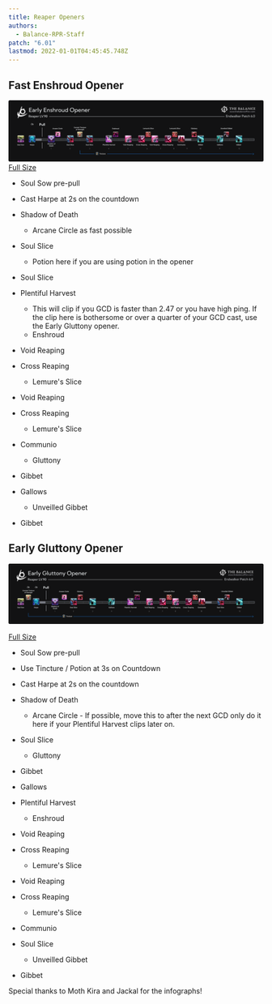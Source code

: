 ```yaml
---
title: Reaper Openers
authors:
  - Balance-RPR-Staff
patch: "6.01"
lastmod: 2022-01-01T04:45:45.748Z
---
```

## Fast Enshroud Opener

![](/img/jobs/rpr/rpr_enshroud_opener.png)
[Full Size](https://www.thebalanceffxiv.com/img/jobs/rpr/rpr_enshroud_opener.png)

* Soul Sow pre-pull
* Cast Harpe at 2s on the countdown
* Shadow of Death

  * Arcane Circle as fast possible
* Soul Slice

  * Potion here if you are using potion in the opener
* Soul Slice
* Plentiful Harvest

  * This will clip if you GCD is faster than 2.47 or you have high ping. If the clip here is bothersome or over a quarter of your GCD cast, use the Early Gluttony opener.
  * Enshroud
* Void Reaping
* Cross Reaping

  * Lemure's Slice
* Void Reaping
* Cross Reaping

  * Lemure's Slice
* Communio

  * Gluttony
* Gibbet
* Gallows

  * Unveilled Gibbet
* Gibbet

## Early Gluttony Opener

![](/img/jobs/rpr/early_gluttony.png)

[Full Size](https://i.imgur.com/zETY1li.png)

* Soul Sow pre-pull
* Use Tincture / Potion at 3s on Countdown
* Cast Harpe at 2s on the countdown
* Shadow of Death

  * Arcane Circle - If possible, move this to after the next GCD only do it here if your Plentiful Harvest clips later on.
* Soul Slice

  * Gluttony
* Gibbet
* Gallows
* Plentiful Harvest

  * Enshroud
* Void Reaping
* Cross Reaping

  * Lemure's Slice
* Void Reaping
* Cross Reaping

  * Lemure's Slice
* Communio
* Soul Slice

  * Unveilled Gibbet
* Gibbet





Special thanks to Moth Kira and Jackal for the infographs!